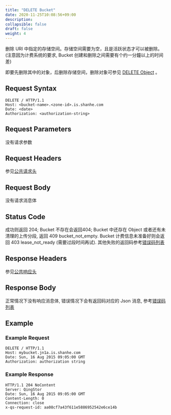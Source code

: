 ```yaml
---
title: "DELETE Bucket"
date: 2020-11-25T10:08:56+09:00
description:
collapsible: false
draft: false
weight: 4
---
```



删除 URI 中指定的存储空间。存储空间需要为空，且是活跃状态才可以被删除。(注意因为计费系统的要求, Bucket 创建和删除之间需要有个约一分鐘以上的时间差)

即要先删除其中的对象，后删除存储空间，删除对象可参见 [DELETE Object](../../object/delete) 。

## Request Syntax

```http
DELETE / HTTP/1.1
Host: <bucket-name>.<zone-id>.is.shanhe.com
Date: <date>
Authorization: <authorization-string>
```

## Request Parameters

没有请求参数

## Request Headers

参见[公共请求头](../../common_header/#请求头字段-request-header)

## Request Body

没有请求消息体

## Status Code

成功则返回 204; Bucket 不存在会返回404; Bucket 中还存在 Object 或者还有未清理的上传分段, 返回 409 bucket_not_empty.  Bucket 计费信息未准备好则会返回 403 lease_not_ready (需要过段时间再试). 其他失败的返回码参考[错误码列表](../../error_code/)

## Response Headers

参见[公共响应头](../../common_header/#响应头字段-request-header)

## Response Body

正常情况下没有响应消息体, 错误情况下会有返回码对应的 Json 消息, 参考[错误码列表](../../error_code/)


## Example

### Example Request

```http
DELETE / HTTP/1.1
Host: mybucket.jn1a.is.shanhe.com
Date: Sun, 16 Aug 2015 09:05:00 GMT
Authorization: authorization string
```

### Example Response

```http
HTTP/1.1 204 NoContent
Server: QingStor
Date: Sun, 16 Aug 2015 09:05:00 GMT
Content-Length: 0
Connection: close
x-qs-request-id: aa08cf7a43f611e5886952542e6ce14b
```
